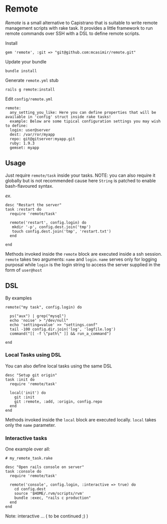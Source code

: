 # Remote

*Remote* is a small alternative to Capistrano that is suitable to write remote management scripts with rake task. It provides a little framework to run remote commands over SSH with a DSL to define remote scripts.

Install

    gem 'remote', :git => "git@github.com:mcasimir/remote.git"
    
Update your bundle
  
    bundle install

Generate `remote.yml` stub

    rails g remote:install

Edit `config/remote.yml`

    remote:
      any_setting_you_like: Here you can define properties that will be available in 'config' struct inside rake tasks!
      example: Below are some tipical configuration settings you may wish to define:
      login: user@server
      dest: /var/ror/myapp
      repo: git@gitserver:myapp.git
      ruby: 1.9.3
      gemset: myapp
      

## Usage

Just require `remote/task` inside your tasks. NOTE: you can also require it globally but is not recommended cause here `String` is patched to enable bash-flavoured syntax.

_ex._

    desc "Restart the server"
    task :restart do
      require 'remote/task'
    
      remote('restart', config.login) do
       mkdir '-p', config.dest.join('tmp')
       touch config.dest.join('tmp', 'restart.txt') 
      end
    
    end
 
Methods invoked inside the `remote` block are executed inside a ssh session. `remote` takes two arguments: `name` and `login`. `name` serves only for logging purposal while `login` is the login string to access the server supplied in the form of `user@host`

## DSL

By examples
  
    remote("my task", config.login) do 

      ps("aux") | grep("mysql") 
      echo 'noise' > "/dev/null"
      echo 'setting=value' >> "settings.conf"
      tail -100 config.dir.join('log', 'logfile.log')
      command("[[ -f \"path\" ]] && run_a_command")

    end

### Local Tasks using DSL

You can also define local tasks using the same DSL

    desc "Setup git origin"
    task :init do
      require 'remote/task'
    
      local('init') do
        git :init
        git :remote, :add, :origin, config.repo
      end  
    end

Methods invoked inside the `local` block are executed locally. `local` takes only the `name` parameter.


### Interactive tasks

One example over all:
  
    # my_remote_task.rake

    desc "Open rails console on server"
    task :console do
      require 'remote/task'

      remote('console', config.login, :interactive => true) do
        cd config.dest
        source '$HOME/.rvm/scripts/rvm'
        bundle :exec, "rails c production"
      end
    end

Note: interactive ... ( to be continued ;) )